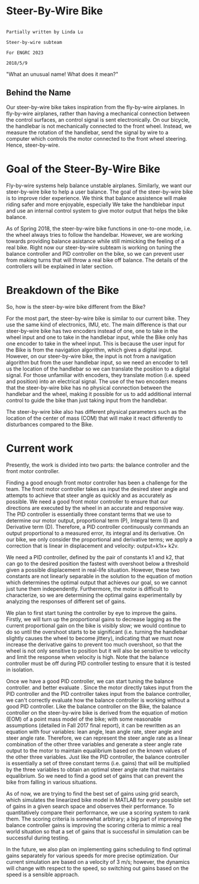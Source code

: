 # Steer-By-Wire Bike 
                                                                                                 Partially written by Linda Lu                                                                                                       
                                                                                                         Steer-by-wire subteam
                                                                                                                For ENGRC 2023
                                                                                                                2018/5/9

"What an unusual name! What does it mean?" 

## Behind the Name

Our steer-by-wire bike takes inspiration from the fly-by-wire airplanes. In fly-by-wire airplanes, rather than having a mechanical connection between the control surfaces, an control signal is sent electronically. On our bicycle, the handlebar is not mechanically connected to the front wheel. Instead, we measure the rotation of the handlebar, send the signal by wire to a computer which controls the motor connected to the front wheel steering. Hence, steer-by-wire.

# Goal of the Steer-By-Wire Bike

Fly-by-wire systems help balance unstable airplanes. Similarly, we want our steer-by-wire bike to help a user balance.
The goal of the steer-by-wire bike is to improve rider experience. We think that balance assistence will make riding safer and more enjoyable, especially 
We take the handblebar input and use an internal control system to give motor output that helps the bike balance.

As of Spring 2018, the steer-by-wire bike functions in one-to-one mode, i.e. the wheel always tries to follow the handelbar. However, we are working towards providing balance asistance while still mimicking the feeling of a real bike. Right now our steer-by-wire subteam is working on tuning the balance controller and PID controller on the bike, so we can prevent user from making turns that will throw a real bike off balance. The details of the controllers will be explained in later section.

# Breakdown of the Bike

So, how is the steer-by-wire bike different from the Bike?

For the most part, the steer-by-wire bike is similar to our current bike. They use the same kind of electronics, IMU, etc. The main difference is that our steer-by-wire bike has two encoders instead of one, one to take in the wheel input and one to take in the handlebar input, while the Bike only has one encoder to take in the wheel input. This is because the user input for the Bike is from the navigation algorithm, which gives a digital input. However, on our steer-by-wire bike, the input is not from a navigation algorithm but from the user handlebar input, so we need an encoder to tell us the location of the handlebar so we can translate the position to a digital signal. For those unfamiliar with encoders, they translate motion (i.e. speed and position) into an electrical signal. The use of the two encoders means that the steer-by-wire bike has no physical connection between the handlebar and the wheel, making it possible for us to add additional internal control to guide the bike than just taking input from the handlebar. 

The steer-by-wire bike also has different physical parameters such as the location of the center of mass (COM) that will make it react differently to disturbances compared to the Bike. 


# Current work

Presently, the work is divided into two parts: the balance controller and the front motor controller. 

Finding a good enough front motor controller has been a challenge for the team. The front motor controller takes as input the desired steer angle and attempts to achieve that steer angle as quickly and as accurately as possible. We need a good front motor controller to ensure that our directions are executed by the wheel in an accurate and responsive way. The PID controller is essentially three constant terms that we use to determine our motor output, proportional term (P), Integral term (I) and Derivative term (D). Therefore, a PID controller continuously commands an output proportional to a measured error, its integral and its derivative. On our bike, we only consider the proportional and derivative terms; we apply a correction that is linear in displacement and velocity: output=k1x+ k2v.

We need a PID controller, defined by the pair of constants k1 and k2, that can go to the desired position the fastest with overshoot below a threshold given a possible displacement in real-life situation. However, these two constants are not linearly separable in the solution to the equation of motion which determines the optimal output that achieves our goal, so we cannot just tune them independently. Furthermore, the motor is difficult to characterize, so we are determining the optimal gains experimentally by analyzing the responses of different set of gains. 

We plan to first start tuning the controller by eye to improve the gains. Firstly, we will turn up the proportional gains to decrease lagging as the current proportional gain on the bike is visibly slow; we would continue to do so until the overshoot starts to be significant (i.e. turning the handlebar slightly causes the wheel to become jittery), indicating that we must now increase the derivative gains to prevent too much overshoot, so that the wheel is not only sensitive to position but it will also be sensitive to velocity and limit the response when velocity is high. Note that the balance controller must be off during PID controller testing to ensure that it is tested in isolation.

Once we have a good PID controller, we can start tuning the balance controller. and better evaluate . Since the motor directly takes input from the PID controller and the PID controller takes input from the balance controller, we can't correctly evaluate how the balance controller is working without a good PID controller. Like the balance controller on the Bike, the balance controller on the steer-by-wire bike is derived from the equation of motion (EOM) of a point mass model of the bike; with some reasonable assumptions (detailed in Fall 2017 final report), it can be rewritten as an equation with four variables: lean angle, lean angle rate, steer angle and steer angle rate. Therefore, we can represent the steer angle rate as a linear combination of the other three variables and generate a steer angle rate output to the motor to maintain equalibrium based on the known values of the other three variables. Just like the PID controller, the balance controller is essentially a set of three constant terms (i.e. gains) that will be multiplied by the three variables to obtain an optimal steer angle rate that maintains equalibrium. So we need to find a good set of gains that can prevent the bike from falling in various situations.

As of now, we are trying to find the best set of gains using grid search, which simulates the linearized bike model in MATLAB for every possible set of gains in a given search space and observes their performance. To quantitatively compare their performance, we use a scoring system to rank them. The scoring criteria is somewhat arbitrary; a big part of improving the balance controller gains is improving the scoring criteria to mimic a real world situation so that a set of gains that is successful in simulation can be successful during testing. 

In the future, we also plan on implementing gains scheduling to find optimal gains separately for various speeds for more precise optimization. Our current simulation are based on a velocity of 3 m/s; however, the dynamics will change with respect to the speed, so switching out gains based on the speed is a sensible approach.
